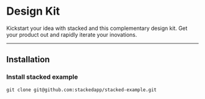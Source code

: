 # Design Kit

Kickstart your idea with stacked and this complementary design kit. Get your product out and rapidly iterate your inovations.

---------------

## Installation ##

### Install stacked example ###

```node
git clone git@github.com:stackedapp/stacked-example.git
```
